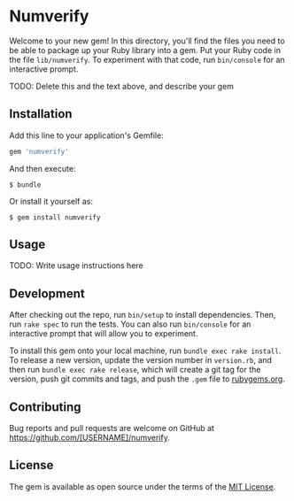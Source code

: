 # Numverify

Welcome to your new gem! In this directory, you'll find the files you need to be able to package up your Ruby library into a gem. Put your Ruby code in the file `lib/numverify`. To experiment with that code, run `bin/console` for an interactive prompt.

TODO: Delete this and the text above, and describe your gem

## Installation

Add this line to your application's Gemfile:

```ruby
gem 'numverify'
```

And then execute:

    $ bundle

Or install it yourself as:

    $ gem install numverify

## Usage

TODO: Write usage instructions here

## Development

After checking out the repo, run `bin/setup` to install dependencies. Then, run `rake spec` to run the tests. You can also run `bin/console` for an interactive prompt that will allow you to experiment.

To install this gem onto your local machine, run `bundle exec rake install`. To release a new version, update the version number in `version.rb`, and then run `bundle exec rake release`, which will create a git tag for the version, push git commits and tags, and push the `.gem` file to [rubygems.org](https://rubygems.org).

## Contributing

Bug reports and pull requests are welcome on GitHub at https://github.com/[USERNAME]/numverify.


## License

The gem is available as open source under the terms of the [MIT License](http://opensource.org/licenses/MIT).

